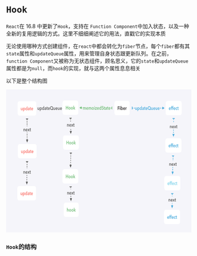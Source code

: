 # `Hook`

`React`在 16.8 中更新了`Hook`，支持在 `Function Component`中加入状态，以及一种全新的复用逻辑的方式。这里不细细阐述它的用法，直戳它的实现本质

无论使用哪种方式创建组件，在`react`中都会转化为`fiber`节点，每个`fiber`都有其`state`属性和`updateQueue`属性，用来管理自身状态跟更新队列。在之前，`function Component`又被称为无状态组件，顾名思义，它的`state`和`updateQueue`属性都是为`null`，而`hook`的实现，就与这两个属性息息相关

以下是整个结构图

<img src="../doc/hook/hook.png" width="678" height="388">

### `Hook`的结构